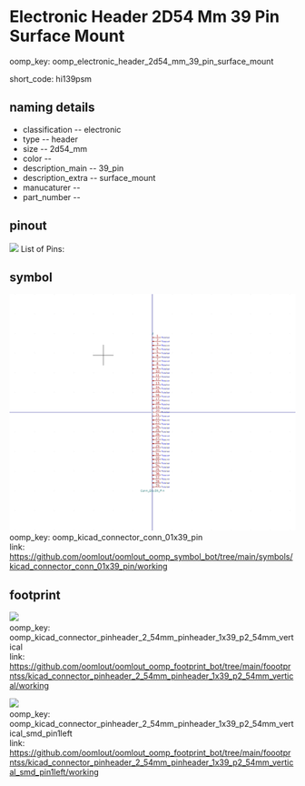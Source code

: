 # Electronic Header 2D54 Mm 39 Pin Surface Mount
oomp_key: oomp_electronic_header_2d54_mm_39_pin_surface_mount  

short_code: hi139psm
## naming details
* classification -- electronic
* type -- header
* size -- 2d54_mm
* color -- 
* description_main -- 39_pin
* description_extra -- surface_mount
* manucaturer -- 
* part_number -- 
## pinout
![](working_pinout_600.png)
List of Pins:

## symbol

![](symbol/0/working/working_600.png)  
oomp_key: oomp_kicad_connector_conn_01x39_pin  
link: https://github.com/oomlout/oomlout_oomp_symbol_bot/tree/main/symbols/kicad_connector_conn_01x39_pin/working  


## footprint

![](footprint/0/working/working_600.png)  
oomp_key: oomp_kicad_connector_pinheader_2_54mm_pinheader_1x39_p2_54mm_vertical  
link: https://github.com/oomlout/oomlout_oomp_footprint_bot/tree/main/foootprntss/kicad_connector_pinheader_2_54mm_pinheader_1x39_p2_54mm_vertical/working  

![](footprint/0/working/working_600.png)  
oomp_key: oomp_kicad_connector_pinheader_2_54mm_pinheader_1x39_p2_54mm_vertical_smd_pin1left  
link: https://github.com/oomlout/oomlout_oomp_footprint_bot/tree/main/foootprntss/kicad_connector_pinheader_2_54mm_pinheader_1x39_p2_54mm_vertical_smd_pin1left/working  
